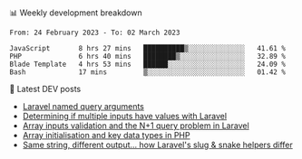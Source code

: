 📊 Weekly development breakdown
<!--START_SECTION:waka-->

```text
From: 24 February 2023 - To: 02 March 2023

JavaScript       8 hrs 27 mins   ██████████▒░░░░░░░░░░░░░░   41.61 %
PHP              6 hrs 40 mins   ████████▒░░░░░░░░░░░░░░░░   32.89 %
Blade Template   4 hrs 53 mins   ██████░░░░░░░░░░░░░░░░░░░   24.09 %
Bash             17 mins         ▒░░░░░░░░░░░░░░░░░░░░░░░░   01.42 %
```

<!--END_SECTION:waka-->

📕 Latest DEV posts
<!-- BLOG-POST-LIST:START -->
- [Laravel named query arguments](https://dev.to/michaelvickersuk/laravel-named-query-arguments-28kd)
- [Determining if multiple inputs have values with Laravel](https://dev.to/michaelvickersuk/determining-if-multiple-inputs-have-values-with-laravel-km6)
- [Array inputs validation and the N+1 query problem in Laravel](https://dev.to/michaelvickersuk/array-inputs-validation-and-the-n1-query-problem-in-laravel-2agb)
- [Array initialisation and key data types in PHP](https://dev.to/michaelvickersuk/array-initialisation-and-key-data-types-in-php-1e5b)
- [Same string, different output... how Laravel&#39;s slug &amp; snake helpers differ](https://dev.to/michaelvickersuk/same-string-different-output-how-laravels-slug-snake-helpers-differ-1ccj)
<!-- BLOG-POST-LIST:END -->
